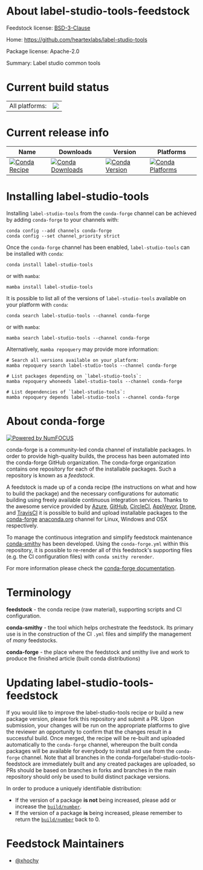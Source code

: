 About label-studio-tools-feedstock
==================================

Feedstock license: [BSD-3-Clause](https://github.com/conda-forge/label-studio-tools-feedstock/blob/main/LICENSE.txt)

Home: https://github.com/heartexlabs/label-studio-tools

Package license: Apache-2.0

Summary: Label studio common tools

Current build status
====================


<table><tr><td>All platforms:</td>
    <td>
      <a href="https://dev.azure.com/conda-forge/feedstock-builds/_build/latest?definitionId=18272&branchName=main">
        <img src="https://dev.azure.com/conda-forge/feedstock-builds/_apis/build/status/label-studio-tools-feedstock?branchName=main">
      </a>
    </td>
  </tr>
</table>

Current release info
====================

| Name | Downloads | Version | Platforms |
| --- | --- | --- | --- |
| [![Conda Recipe](https://img.shields.io/badge/recipe-label--studio--tools-green.svg)](https://anaconda.org/conda-forge/label-studio-tools) | [![Conda Downloads](https://img.shields.io/conda/dn/conda-forge/label-studio-tools.svg)](https://anaconda.org/conda-forge/label-studio-tools) | [![Conda Version](https://img.shields.io/conda/vn/conda-forge/label-studio-tools.svg)](https://anaconda.org/conda-forge/label-studio-tools) | [![Conda Platforms](https://img.shields.io/conda/pn/conda-forge/label-studio-tools.svg)](https://anaconda.org/conda-forge/label-studio-tools) |

Installing label-studio-tools
=============================

Installing `label-studio-tools` from the `conda-forge` channel can be achieved by adding `conda-forge` to your channels with:

```
conda config --add channels conda-forge
conda config --set channel_priority strict
```

Once the `conda-forge` channel has been enabled, `label-studio-tools` can be installed with `conda`:

```
conda install label-studio-tools
```

or with `mamba`:

```
mamba install label-studio-tools
```

It is possible to list all of the versions of `label-studio-tools` available on your platform with `conda`:

```
conda search label-studio-tools --channel conda-forge
```

or with `mamba`:

```
mamba search label-studio-tools --channel conda-forge
```

Alternatively, `mamba repoquery` may provide more information:

```
# Search all versions available on your platform:
mamba repoquery search label-studio-tools --channel conda-forge

# List packages depending on `label-studio-tools`:
mamba repoquery whoneeds label-studio-tools --channel conda-forge

# List dependencies of `label-studio-tools`:
mamba repoquery depends label-studio-tools --channel conda-forge
```


About conda-forge
=================

[![Powered by
NumFOCUS](https://img.shields.io/badge/powered%20by-NumFOCUS-orange.svg?style=flat&colorA=E1523D&colorB=007D8A)](https://numfocus.org)

conda-forge is a community-led conda channel of installable packages.
In order to provide high-quality builds, the process has been automated into the
conda-forge GitHub organization. The conda-forge organization contains one repository
for each of the installable packages. Such a repository is known as a *feedstock*.

A feedstock is made up of a conda recipe (the instructions on what and how to build
the package) and the necessary configurations for automatic building using freely
available continuous integration services. Thanks to the awesome service provided by
[Azure](https://azure.microsoft.com/en-us/services/devops/), [GitHub](https://github.com/),
[CircleCI](https://circleci.com/), [AppVeyor](https://www.appveyor.com/),
[Drone](https://cloud.drone.io/welcome), and [TravisCI](https://travis-ci.com/)
it is possible to build and upload installable packages to the
[conda-forge](https://anaconda.org/conda-forge) [anaconda.org](https://anaconda.org/)
channel for Linux, Windows and OSX respectively.

To manage the continuous integration and simplify feedstock maintenance
[conda-smithy](https://github.com/conda-forge/conda-smithy) has been developed.
Using the ``conda-forge.yml`` within this repository, it is possible to re-render all of
this feedstock's supporting files (e.g. the CI configuration files) with ``conda smithy rerender``.

For more information please check the [conda-forge documentation](https://conda-forge.org/docs/).

Terminology
===========

**feedstock** - the conda recipe (raw material), supporting scripts and CI configuration.

**conda-smithy** - the tool which helps orchestrate the feedstock.
                   Its primary use is in the construction of the CI ``.yml`` files
                   and simplify the management of *many* feedstocks.

**conda-forge** - the place where the feedstock and smithy live and work to
                  produce the finished article (built conda distributions)


Updating label-studio-tools-feedstock
=====================================

If you would like to improve the label-studio-tools recipe or build a new
package version, please fork this repository and submit a PR. Upon submission,
your changes will be run on the appropriate platforms to give the reviewer an
opportunity to confirm that the changes result in a successful build. Once
merged, the recipe will be re-built and uploaded automatically to the
`conda-forge` channel, whereupon the built conda packages will be available for
everybody to install and use from the `conda-forge` channel.
Note that all branches in the conda-forge/label-studio-tools-feedstock are
immediately built and any created packages are uploaded, so PRs should be based
on branches in forks and branches in the main repository should only be used to
build distinct package versions.

In order to produce a uniquely identifiable distribution:
 * If the version of a package **is not** being increased, please add or increase
   the [``build/number``](https://docs.conda.io/projects/conda-build/en/latest/resources/define-metadata.html#build-number-and-string).
 * If the version of a package **is** being increased, please remember to return
   the [``build/number``](https://docs.conda.io/projects/conda-build/en/latest/resources/define-metadata.html#build-number-and-string)
   back to 0.

Feedstock Maintainers
=====================

* [@xhochy](https://github.com/xhochy/)

